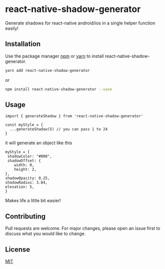 # react-native-shadow-generator

Generate shadows for react-native android/ios in a single helper function easily!

## Installation

Use the package manager [npm](https://docs.npmjs.com/cli/npm) or [yarn](https://yarnpkg.com/) to install react-native-shadow-generator.

```bash
yarn add react-native-shadow-generator
```
or 
```bash
npm install react-native-shadow-generator --save
```


## Usage

```node
import { generateShadow } from 'react-native-shadow-generator'

const myStyle = {
  ...generateShadow(5) // you can pass 1 to 24
}
```

it will generate an object like this
```node
myStyle = {
 shadowColor: "#000",
 shadowOffset: {
	width: 0,
	height: 2,
},
shadowOpacity: 0.25,
shadowRadius: 3.84,
elevation: 5,
}
```

Makes life a little bit easier!

## Contributing
Pull requests are welcome. For major changes, please open an issue first to discuss what you would like to change.


## License
[MIT](https://choosealicense.com/licenses/mit/)

